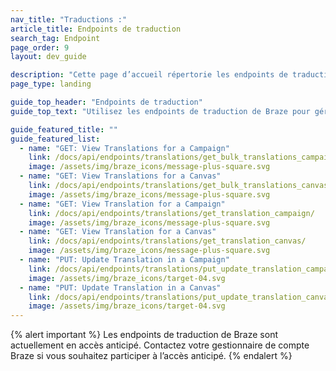 ```yaml
---
nav_title: "Traductions :"
article_title: Endpoints de traduction
search_tag: Endpoint
page_order: 9
layout: dev_guide

description: "Cette page d’accueil répertorie les endpoints de traduction de Braze."
page_type: landing

guide_top_header: "Endpoints de traduction"
guide_top_text: "Utilisez les endpoints de traduction de Braze pour gérer et mettre à jour les traductions de vos campagnes et canvas."

guide_featured_title: ""
guide_featured_list:
  - name: "GET: View Translations for a Campaign"
    link: /docs/api/endpoints/translations/get_bulk_translations_campaigns/
    image: /assets/img/braze_icons/message-plus-square.svg
  - name: "GET: View Translations for a Canvas"
    link: /docs/api/endpoints/translations/get_bulk_translations_canvases/
    image: /assets/img/braze_icons/message-plus-square.svg
  - name: "GET: View Translation for a Campaign"
    link: /docs/api/endpoints/translations/get_translation_campaign/
    image: /assets/img/braze_icons/message-plus-square.svg
  - name: "GET: View Translation for a Canvas"
    link: /docs/api/endpoints/translations/get_translation_canvas/
    image: /assets/img/braze_icons/message-plus-square.svg
  - name: "PUT: Update Translation in a Campaign"
    link: /docs/api/endpoints/translations/put_update_translation_campaign/
    image: /assets/img/braze_icons/target-04.svg
  - name: "PUT: Update Translation in a Canvas"
    link: /docs/api/endpoints/translations/put_update_translation_canvas/
    image: /assets/img/braze_icons/target-04.svg
---
```


{% alert important %}
Les endpoints de traduction de Braze sont actuellement en accès anticipé. Contactez votre gestionnaire de compte Braze si vous souhaitez participer à l’accès anticipé.
{% endalert %}
